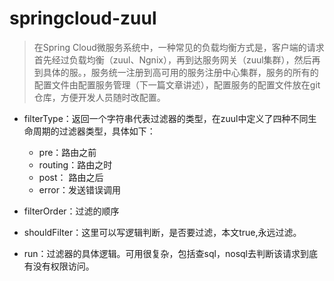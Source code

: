 # springcloud-zuul

> 在Spring Cloud微服务系统中，一种常见的负载均衡方式是，客户端的请求首先经过负载均衡（zuul、Ngnix），再到达服务网关（zuul集群），然后再到具体的服。，服务统一注册到高可用的服务注册中心集群，服务的所有的配置文件由配置服务管理（下一篇文章讲述），配置服务的配置文件放在git仓库，方便开发人员随时改配置。

* filterType：返回一个字符串代表过滤器的类型，在zuul中定义了四种不同生命周期的过滤器类型，具体如下：
  * pre：路由之前
  * routing：路由之时
  * post： 路由之后
  * error：发送错误调用

* filterOrder：过滤的顺序

* shouldFilter：这里可以写逻辑判断，是否要过滤，本文true,永远过滤。

* run：过滤器的具体逻辑。可用很复杂，包括查sql，nosql去判断该请求到底有没有权限访问。